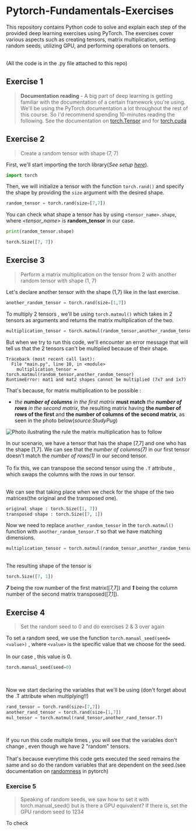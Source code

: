 # Pytorch-Fundamentals-Exercises

This repository contains Python code to solve and explain each step of the provided deep learning exercises using PyTorch. The exercises cover various aspects such as creating tensors, matrix multiplication, setting random seeds, utilizing GPU, and performing operations on tensors.

<br>
(All the code is in the .py file attached to this repo)

## Exercise 1
> **Documentation reading** - A big part of deep learning is getting familiar with the documentation of a certain framework you're using. We'll be using the PyTorch documentation a lot throughout the rest of this course. So I'd recommend spending 10-minutes reading the following. See the documentation on [torch.Tensor](https://pytorch.org/docs/stable/tensors.html#torch-tensor) and for [torch.cuda](https://pytorch.org/docs/master/notes/cuda.html#cuda-semantics)

## Exercise 2
> Create a random tensor with shape (7, 7)

First, we'll start importing the torch library(_See setup [here](https://pytorch.org/get-started/locally/)_).
```python 
import torch
```
Then, we will initialize a tensor with the function `torch.rand()` and specify the shape by providing the `size` argument with the desired shape.

```python
random_tensor = torch.rand(size=[7,7])
```

You can check what shape a tensor has by using `<tensor_name>.shape`, where _<tensor_name>_ is **random_tensor** in our case.

```python
print(random_tensor.shape)
```
```python
torch.Size([7, 7])
```


## Exercise 3
> Perform a matrix multiplication on the tensor from 2 with another random tensor with shape (1, 7)

Let's declare another tensor with the shape (1,7) like in the last exercise.

```python
another_random_tensor = torch.rand(size=[1,7])
```

To multiply 2 tensors , we'll be using `torch.matmul()` which takes in 2 tensors as arguments and returns the matrix multiplication of the two.

```python
multiplication_tensor = torch.matmul(random_tensor,another_random_tensor)
```
But when we try to run this code, we'll encounter an error message that will tell us that the 2 tensors can't be multiplied because of their shape.
```
Traceback (most recent call last):
  File "main.py", line 10, in <module>
    multiplication_tensor = torch.matmul(random_tensor,another_random_tensor)
RuntimeError: mat1 and mat2 shapes cannot be multiplied (7x7 and 1x7)
```

That's because, for matrix multiplication to be possible :
+ _the **number of columns** in the first matrix_ **must match** _the **number of rows** in the second matrix_, the resulting matrix having **the number of rows of the first** and **the number of columns of the second matrix**, as seen in the photo below(_source:StudyPug_)

![Photo ilustrating the rule the matrix multiplication has to follow](https://dmn92m25mtw4z.cloudfront.net/img_set/la-1-4-x-1-article/v1/la-1-4-x-1-article-878w.png)

In our scenario, we have a tensor that has the shape [7,7] and one who has the shape [1,7]. We can see that the _number of columns(7)_ in our first tensor doesn't match the _number of rows(1)_ in our second tensor.<br><br>
To fix this, we can transpose the second tensor using the `.T` attribute , which swaps the columns with the rows in our tensor.<br><br>

We can see that taking place when we check for the shape of the two matrices(the original and the transposed one).

```python
original shape : torch.Size([1, 7])
transposed shape : torch.Size([7, 1])
```

Now we need to replace `another_random_tensor` in the `torch.matmul()` function with `another_random_tensor.T` so that we have matching dimensions.

```python
multiplication_tensor = torch.matmul(random_tensor,another_random_tensor)
```

<br> The resulting shape of the tensor is
```python
torch.Size([7, 1])
```
***7*** being the row number of the first matrix([7,7]) and ***1*** being the column number of the second matrix transposed([7,1]).

## Exercise 4
> Set the random seed to 0 and do exercises 2 & 3 over again

To set a random seed, we use the function `torch.manual_seed(seed=<value>)` , where `<value>` is the specific value that we choose for the seed.
<br><br>
In our case , this value is 0.

```python
torch.manual_seed(seed=0)
```
<br>

Now we start declaring the variables that we'll be using (don't forget about the .T attribute when multiplying!!)

```python
rand_tensor = torch.rand(size=[7,7])
another_rand_tensor = torch.rand(size=[1,7])
mul_tensor = torch.matmul(rand_tensor,another_rand_tensor.T)
```
<br>

If you run this code multiple times , you will see that the variables don't change , even though we have 2 "random" tensors.
<br><br>
That's because everytime this code gets executed the seed remains the same and so do the random variables that are dependent on the seed.(see documentation on [randomness](https://pytorch.org/docs/stable/notes/randomness.html) in pytorch)

### Exercise 5
> Speaking of random seeds, we saw how to set it with torch.manual_seed() but is there a GPU equivalent? If there is, set the GPU random seed to 1234

To check 




